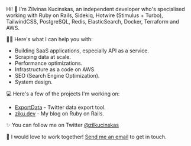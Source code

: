 Hi! 👋 I'm Zilvinas Kucinskas, an independent developer who's specialised working with Ruby on Rails, Sidekiq, Hotwire (Stimulus + Turbo), TailwindCSS, PostgreSQL, Redis, ElasticSearch, Docker, Terraform and AWS.

👨‍💻 Here's what I can help you with:

* Building SaaS applications, especially API as a service.
* Scraping data at scale.
* Performance optimizations.
* Infrastructure as a code on AWS.
* SEO (Search Engine Optimization).
* System design.

💻 Here's a few of the projects I'm working on:

* [ExportData](https://www.exportdata.io/) - Twitter data export tool.
* [ziku.dev](https://www.ziku.dev/) - My blog on Ruby on Rails.

✨ You can follow me on Twitter [@zilkucinskas](https://twitter.com/zilkucinskas)

💌 I would love to work together! [Send me an email](mailto:zil.kucinskas@gmail.com) to get in touch.
